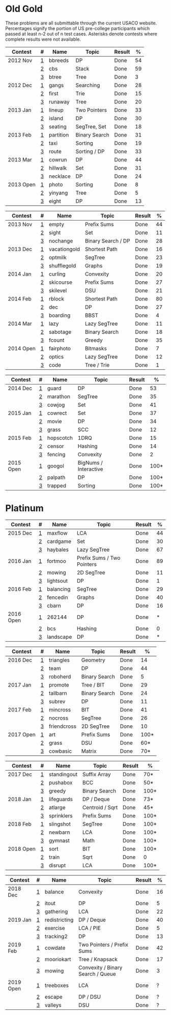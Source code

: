 # Old Gold

These problems are all submittable through the current USACO website. Percentages signify the portion of US pre-college participants which passed at least n-2 out of n test cases. Asterisks denote contests where complete results were not available.

| Contest   | #                                                              | Name          | Topic                                    | Result | %    |
| --------- | -------------------------------------------------------------- | ------------- | ---------------------------------------- | ------ | ---- |
| 2012 Nov  | [1](http://www.usaco.org/index.php?page=viewproblem2&cpid=193) | bbreeds       | DP                                       | Done   | 54   |
|           | [2](http://www.usaco.org/index.php?page=viewproblem2&cpid=194) | cbs           | Stack                                    | Done   | 59   |
|           | [3](http://www.usaco.org/index.php?page=viewproblem2&cpid=195) | btree         | Tree                                     | Done   | 3    |
| 2012 Dec  | [1](http://www.usaco.org/index.php?page=viewproblem2&cpid=211) | gangs         | Searching                                | Done   | 28   |
|           | [2](http://www.usaco.org/index.php?page=viewproblem2&cpid=212) | first         | Trie                                     | Done   | 15   |
|           | [3](http://www.usaco.org/index.php?page=viewproblem2&cpid=213) | runaway       | Tree                                     | Done   | 20   |
| 2013 Jan  | [1](http://www.usaco.org/index.php?page=viewproblem2&cpid=229) | lineup        | Two Pointers                             | Done   | 33   |
|           | [2](http://www.usaco.org/index.php?page=viewproblem2&cpid=230) | island        | DP                                       | Done   | 30   |
|           | [3](http://www.usaco.org/index.php?page=viewproblem2&cpid=231) | seating       | SegTree, Set                             | Done   | 18   |
| 2013 Feb  | [1](http://www.usaco.org/index.php?page=viewproblem2&cpid=247) | partition     | Binary Search                            | Done   | 31   |
|           | [2](http://www.usaco.org/index.php?page=viewproblem2&cpid=248) | taxi          | Sorting                                  | Done   | 19   |
|           | [3](http://www.usaco.org/index.php?page=viewproblem2&cpid=249) | route         | Sorting / DP                             | Done   | 33   |
| 2013 Mar  | [1](http://www.usaco.org/index.php?page=viewproblem2&cpid=265) | cowrun        | DP                                       | Done   | 44   |
|           | [2](http://www.usaco.org/index.php?page=viewproblem2&cpid=266) | hillwalk      | Set                                      | Done   | 31   |
|           | [3](http://www.usaco.org/index.php?page=viewproblem2&cpid=267) | necklace      | DP                                       | Done   | 24   |
| 2013 Open | [1](http://www.usaco.org/index.php?page=viewproblem2&cpid=285) | photo         | Sorting                                  | Done   | 8    |
|           | [2](http://www.usaco.org/index.php?page=viewproblem2&cpid=286) | yinyang       | Tree                                     | Done   | 5    |
|           | [3](http://www.usaco.org/index.php?page=viewproblem2&cpid=287) | eight         | DP                                       | Done   | 13   |

| Contest   | #                                                              | Name          | Topic                                    | Result | %    |
| --------- | -------------------------------------------------------------- | ------------- | ---------------------------------------- | ------ | ---- |
| 2013 Nov  | [1](http://www.usaco.org/index.php?page=viewproblem2&cpid=346) | empty         | Prefix Sums                              | Done   | 44   |
|           | [2](http://www.usaco.org/index.php?page=viewproblem2&cpid=347) | sight         | Set                                      | Done   | 11   |
|           | [3](http://www.usaco.org/index.php?page=viewproblem2&cpid=348) | nochange      | Binary Search / DP                       | Done   | 28   |
| 2013 Dec  | [1](http://www.usaco.org/index.php?page=viewproblem2&cpid=364) | vacationgold  | Shortest Path                            | Done   | 16   |
|           | [2](http://www.usaco.org/index.php?page=viewproblem2&cpid=365) | optmilk       | SegTree                                  | Done   | 23   |
|           | [3](http://www.usaco.org/index.php?page=viewproblem2&cpid=366) | shufflegold   | Graphs                                   | Done   | 19   |
| 2014 Jan  | [1](http://www.usaco.org/index.php?page=viewproblem2&cpid=382) | curling       | Convexity                                | Done   | 20   |
|           | [2](http://www.usaco.org/index.php?page=viewproblem2&cpid=383) | skicourse     | Prefix Sums                              | Done   | 27   |
|           | [3](http://www.usaco.org/index.php?page=viewproblem2&cpid=384) | skilevel      | DSU                                      | Done   | 21   |
| 2014 Feb  | [1](http://www.usaco.org/index.php?page=viewproblem2&cpid=400) | rblock        | Shortest Path                            | Done   | 80   |
|           | [2](http://www.usaco.org/index.php?page=viewproblem2&cpid=401) | dec           | DP                                       | Done   | 27   |
|           | [3](http://www.usaco.org/index.php?page=viewproblem2&cpid=402) | boarding      | BBST                                     | Done   | 4    |
| 2014 Mar  | [1](http://www.usaco.org/index.php?page=viewproblem2&cpid=418) | lazy          | Lazy SegTree                             | Done   | 11   |
|           | [2](http://www.usaco.org/index.php?page=viewproblem2&cpid=419) | sabotage      | Binary Search                            | Done   | 18   |
|           | [3](http://www.usaco.org/index.php?page=viewproblem2&cpid=420) | fcount        | Greedy                                   | Done   | 35   |
| 2014 Open | [1](http://www.usaco.org/index.php?page=viewproblem2&cpid=436) | fairphoto     | Bitmasks                                 | Done   | 7    |
|           | [2](http://www.usaco.org/index.php?page=viewproblem2&cpid=437) | optics        | Lazy SegTree                             | Done   | 12   |
|           | [3](http://www.usaco.org/index.php?page=viewproblem2&cpid=438) | code          | Tree / Trie                              | Done   | 1    |

| Contest   | #                                                              | Name          | Topic                                    | Result | %    |
| --------- | -------------------------------------------------------------- | ------------- | ---------------------------------------- | ------ | ---- |
| 2014 Dec  | [1](http://www.usaco.org/index.php?page=viewproblem2&cpid=494) | guard         | DP                                       | Done   | 53   |
|           | [2](http://www.usaco.org/index.php?page=viewproblem2&cpid=495) | marathon      | SegTree                                  | Done   | 35   |
|           | [3](http://www.usaco.org/index.php?page=viewproblem2&cpid=496) | cowjog        | Set                                      | Done   | 41   |
| 2015 Jan  | [1](http://www.usaco.org/index.php?page=viewproblem2&cpid=514) | cowrect       | Set                                      | Done   | 37   |
|           | [2](http://www.usaco.org/index.php?page=viewproblem2&cpid=515) | movie         | DP                                       | Done   | 34   |
|           | [3](http://www.usaco.org/index.php?page=viewproblem2&cpid=516) | grass         | SCC                                      | Done   | 12   |
| 2015 Feb  | [1](http://www.usaco.org/index.php?page=viewproblem2&cpid=532) | hopscotch     | 1DRQ                                     | Done   | 15   |
|           | [2](http://www.usaco.org/index.php?page=viewproblem2&cpid=533) | censor        | Hashing                                  | Done   | 14   |
|           | [3](http://www.usaco.org/index.php?page=viewproblem2&cpid=534) | fencing       | Convexity                                | Done   | 2    |
| 2015 Open | [1](http://www.usaco.org/index.php?page=viewproblem2&cpid=552) | googol        | BigNums / Interactive                    | Done   | 100* |
|           | [2](http://www.usaco.org/index.php?page=viewproblem2&cpid=553) | palpath       | DP                                       | Done   | 100* |
|           | [3](http://www.usaco.org/index.php?page=viewproblem2&cpid=554) | trapped       | Sorting                                  | Done   | 100* |

# Platinum

| Contest   | #                                                              | Name          | Topic                                    | Result | %    |
| --------- | -------------------------------------------------------------- | ------------- | ---------------------------------------- | ------ | ---- |
| 2015 Dec  | [1](http://www.usaco.org/index.php?page=viewproblem2&cpid=576) | maxflow       | LCA                                      | Done   | 44   |
|           | [2](http://www.usaco.org/index.php?page=viewproblem2&cpid=577) | cardgame      | Set                                      | Done   | 30   |
|           | [3](http://www.usaco.org/index.php?page=viewproblem2&cpid=578) | haybales      | Lazy SegTree                             | Done   | 67   |
| 2016 Jan  | [1](http://www.usaco.org/index.php?page=viewproblem2&cpid=600) | fortmoo       | Prefix Sums / Two Pointers               | Done   | 89   |
|           | [2](http://www.usaco.org/index.php?page=viewproblem2&cpid=601) | mowing        | 2D SegTree                               | Done   | 11   |
|           | [3](http://www.usaco.org/index.php?page=viewproblem2&cpid=602) | lightsout     | DP                                       | Done   | 1    |
| 2016 Feb  | [1](http://www.usaco.org/index.php?page=viewproblem2&cpid=624) | balancing     | SegTree                                  | Done   | 29   |
|           | [2](http://www.usaco.org/index.php?page=viewproblem2&cpid=625) | fencedin      | Graphs                                   | Done   | 40   |
|           | [3](http://www.usaco.org/index.php?page=viewproblem2&cpid=626) | cbarn         | DP                                       | Done   | 16   |
| 2016 Open | [1](http://www.usaco.org/index.php?page=viewproblem2&cpid=648) | 262144        | DP                                       | Done   | *    |
|           | [2](http://www.usaco.org/index.php?page=viewproblem2&cpid=649) | bcs           | Hashing                                  | Done   | 0    |
|           | [3](http://www.usaco.org/index.php?page=viewproblem2&cpid=650) | landscape     | DP                                       | Done   | *    |

| Contest   | #                                                              | Name          | Topic                                    | Result | %    |
| --------- | -------------------------------------------------------------- | ------------- | ---------------------------------------- | ------ | ---- |
| 2016 Dec  | [1](http://www.usaco.org/index.php?page=viewproblem2&cpid=672) | triangles     | Geometry                                 | Done   | 14   |
|           | [2](http://www.usaco.org/index.php?page=viewproblem2&cpid=673) | team          | DP                                       | Done   | 44   |
|           | [3](http://www.usaco.org/index.php?page=viewproblem2&cpid=674) | roboherd      | Binary Search                            | Done   | 5    |
| 2017 Jan  | [1](http://www.usaco.org/index.php?page=viewproblem2&cpid=696) | promote       | Tree / BIT                               | Done   | 29   |
|           | [2](http://www.usaco.org/index.php?page=viewproblem2&cpid=697) | tallbarn      | Binary Search                            | Done   | 24   |
|           | [3](http://www.usaco.org/index.php?page=viewproblem2&cpid=698) | subrev        | DP                                       | Done   | 11   |
| 2017 Feb  | [1](http://www.usaco.org/index.php?page=viewproblem2&cpid=720) | mincross      | BIT                                      | Done   | 41   |
|           | [2](http://www.usaco.org/index.php?page=viewproblem2&cpid=721) | nocross       | SegTree                                  | Done   | 26   |
|           | [3](http://www.usaco.org/index.php?page=viewproblem2&cpid=722) | friendcross   | 2D SegTree                               | Done   | 10   |
| 2017 Open | [1](http://www.usaco.org/index.php?page=viewproblem2&cpid=744) | art           | Prefix Sums                              | Done   | 100* |
|           | [2](http://www.usaco.org/index.php?page=viewproblem2&cpid=745) | grass         | DSU                                      | Done   | 60*  |
|           | [3](http://www.usaco.org/index.php?page=viewproblem2&cpid=746) | cowbasic      | Matrix                                   | Done   | 70*  |

| Contest   | #                                                              | Name          | Topic                                    | Result | %    |
| --------- | -------------------------------------------------------------- | ------------- | ---------------------------------------- | ------ | ---- |
| 2017 Dec  | [1](http://www.usaco.org/index.php?page=viewproblem2&cpid=768) | standingout   | Suffix Array                             | Done   | 70*  |
|           | [2](http://www.usaco.org/index.php?page=viewproblem2&cpid=769) | pushabox      | BCC                                      | Done   | 50*  |
|           | [3](http://www.usaco.org/index.php?page=viewproblem2&cpid=770) | greedy        | Binary Search                            | Done   | 100* |
| 2018 Jan  | [1](http://www.usaco.org/index.php?page=viewproblem2&cpid=792) | lifeguards    | DP / Deque                               | Done   | 73*  |
|           | [2](http://www.usaco.org/index.php?page=viewproblem2&cpid=793) | atlarge       | Centroid / Sqrt                          | Done   | 45*  |
|           | [3](http://www.usaco.org/index.php?page=viewproblem2&cpid=794) | sprinklers    | Prefix Sums                              | Done   | 100* |
| 2018 Feb  | [1](http://www.usaco.org/index.php?page=viewproblem&cpid=804)  | slingshot     | SegTree                                  | Done   | 100* |
|           | [2](http://www.usaco.org/index.php?page=viewproblem2&cpid=805) | newbarn       | LCA                                      | Done   | 100* |
|           | [3](http://www.usaco.org/index.php?page=viewproblem2&cpid=806) | gymnast       | Math                                     | Done   | 100* |
| 2018 Open | [1](http://www.usaco.org/index.php?page=viewproblem&cpid=828)  | sort          | BIT                                      | Done   | 100* |
|           | [2](http://www.usaco.org/index.php?page=viewproblem&cpid=829)  | train         | Sqrt                                     | Done   | 0    |
|           | [3](http://www.usaco.org/index.php?page=viewproblem&cpid=830)  | disrupt       | LCA                                      | Done   | 100* |

| Contest   | #                                                              | Name          | Topic                                    | Result | %    |
| --------- | -------------------------------------------------------------- | ------------- | ---------------------------------------- | ------ | ---- |
| 2018 Dec  | [1](http://www.usaco.org/index.php?page=viewproblem2&cpid=864) | balance       | Convexity                                | Done   | 16   |
|           | [2](http://www.usaco.org/index.php?page=viewproblem2&cpid=865) | itout         | DP                                       | Done   | 5    |
|           | [3](http://www.usaco.org/index.php?page=viewproblem2&cpid=866) | gathering     | LCA                                      | Done   | 22   |
| 2019 Jan  | [1](http://www.usaco.org/index.php?page=viewproblem2&cpid=900) | redistricting | DP / Deque                               | Done   | 40   |
|           | [2](http://www.usaco.org/index.php?page=viewproblem2&cpid=901) | exercise      | LCA / PIE                                | Done   | 5    |
|           | [3](http://www.usaco.org/index.php?page=viewproblem2&cpid=902) | tracking2     | DP                                       | Done   | 13   |
| 2019 Feb  | [1](http://www.usaco.org/index.php?page=viewproblem2&cpid=924) | cowdate       | Two Pointers / Prefix Sums               | Done   | 42   |
|           | [2](http://www.usaco.org/index.php?page=viewproblem2&cpid=925) | mooriokart    | Tree / Knapsack                          | Done   | 17   |
|           | [3](http://www.usaco.org/index.php?page=viewproblem2&cpid=926) | mowing        | Convexity / Binary Search / Queue        | Done   | 3    |
| 2019 Open | [1](http://www.usaco.org/index.php?page=viewproblem2&cpid=948) | treeboxes     | LCA                                      | Done   | ?    |
|           | [2](http://www.usaco.org/index.php?page=viewproblem2&cpid=949) | escape        | DP / DSU                                 | Done   | ?    |
|           | [3](http://www.usaco.org/index.php?page=viewproblem2&cpid=950) | valleys       | DSU                                      | Done   | ?    |
